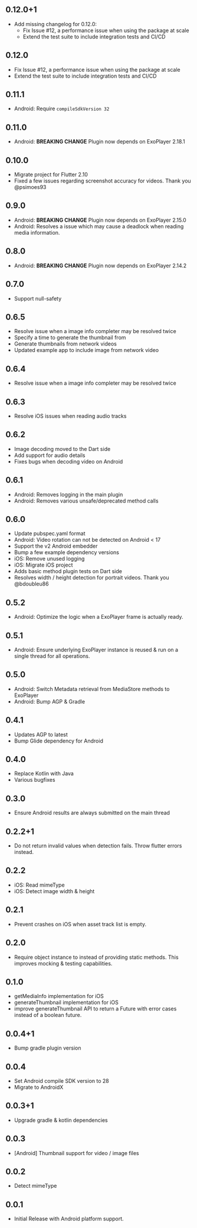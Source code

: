 ## 0.12.0+1

* Add missing changelog for 0.12.0:
  * Fix Issue #12, a performance issue when using the package at scale
  * Extend the test suite to include integration tests and CI/CD

## 0.12.0

* Fix Issue #12, a performance issue when using the package at scale
* Extend the test suite to include integration tests and CI/CD

## 0.11.1

* Android: Require `compileSdkVersion 32`

## 0.11.0

* Android: **BREAKING CHANGE** Plugin now depends on ExoPlayer 2.18.1

## 0.10.0

* Migrate project for Flutter 2.10
* Fixed a few issues regarding screenshot accuracy for videos. Thank you @psimoes93

## 0.9.0

* Android: **BREAKING CHANGE** Plugin now depends on ExoPlayer 2.15.0
* Android: Resolves a issue which may cause a deadlock when reading media information.

## 0.8.0

* Android: **BREAKING CHANGE** Plugin now depends on ExoPlayer 2.14.2

## 0.7.0

* Support null-safety

## 0.6.5

* Resolve issue when a image info completer may be resolved twice
* Specify a time to generate the thumbnail from
* Generate thumbnails from network videos
* Updated example app to include image from network video

## 0.6.4

* Resolve issue when a image info completer may be resolved twice

## 0.6.3

* Resolve iOS issues when reading audio tracks

## 0.6.2

* Image decoding moved to the Dart side
* Add support for audio details
* Fixes bugs when decoding video on Android

## 0.6.1

* Android: Removes logging in the main plugin
* Android: Removes various unsafe/deprecated method calls

## 0.6.0

* Update pubspec.yaml format
* Android: Video rotation can not be detected on Android < 17
* Support the v2 Android embedder
* Bump a few example dependency versions
* iOS: Remove unused logging
* iOS: Migrate iOS project
* Adds basic method plugin tests on Dart side
* Resolves width / height detection for portrait videos. Thank you @bdoubleu86

## 0.5.2

* Android: Optimize the logic when a ExoPlayer frame is actually ready.

## 0.5.1

* Android: Ensure underlying ExoPlayer instance is reused & run on a single thread
  for all operations.

## 0.5.0

* Android: Switch Metadata retrieval from MediaStore methods to ExoPlayer
* Android: Bump AGP & Gradle 

## 0.4.1

* Updates AGP to latest
* Bump Glide dependency for Android

## 0.4.0

* Replace Kotlin with Java 
* Various bugfixes

## 0.3.0

* Ensure Android results are always submitted on the main thread

## 0.2.2+1

* Do not return invalid values when detection fails. Throw flutter errors instead.

## 0.2.2

* iOS: Read mimeType
* iOS: Detect image width & height

## 0.2.1

* Prevent crashes on iOS when asset track list is empty.

## 0.2.0

* Require object instance to instead of providing static methods. This improves
  mocking & testing capabilities.

## 0.1.0

* getMediaInfo implementation for iOS
* generateThumbnail implementation for iOS
* improve generateThumbnail API to return a Future<String> with error cases
  instead of a boolean future.

## 0.0.4+1

* Bump gradle plugin version

## 0.0.4

* Set Android compile SDK version to 28
* Migrate to AndroidX

## 0.0.3+1

* Upgrade gradle & kotlin dependencies

## 0.0.3

* [Android] Thumbnail support for video / image files

## 0.0.2

* Detect mimeType

## 0.0.1

* Initial Release with Android platform support.
